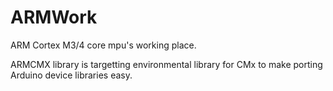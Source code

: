 ARMWork
=======
ARM Cortex M3/4 core mpu's working place.

ARMCMX library is targetting environmental library for CMx
to make porting Arduino device libraries easy. 
